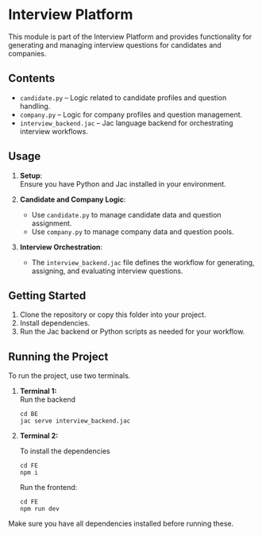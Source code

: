 # Interview Platform

This module is part of the Interview Platform and provides functionality for generating and managing interview questions for candidates and companies.

## Contents

- `candidate.py` – Logic related to candidate profiles and question handling.
- `company.py` – Logic for company profiles and question management.
- `interview_backend.jac` – Jac language backend for orchestrating interview workflows.

## Usage

1. **Setup**:  
   Ensure you have Python and Jac installed in your environment.

2. **Candidate and Company Logic**:  
   - Use `candidate.py` to manage candidate data and question assignment.
   - Use `company.py` to manage company data and question pools.

3. **Interview Orchestration**:  
   - The `interview_backend.jac` file defines the workflow for generating, assigning, and evaluating interview questions.

## Getting Started

1. Clone the repository or copy this folder into your project.
2. Install dependencies.
3. Run the Jac backend or Python scripts as needed for your workflow.

## Running the Project

To run the project, use two terminals.

1. **Terminal 1:**  
   Run the backend

   ```
   cd BE
   jac serve interview_backend.jac
   ```

2. **Terminal 2:**  

   To install the dependencies
   ```
   cd FE
   npm i
   ```
   
   Run the frontend:
   ```
   cd FE
   npm run dev
   ```


Make sure you have all dependencies installed before running these.